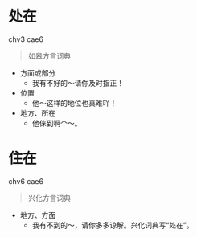 # 处在
chv3 cae6
> 如皋方言词典
- 方面或部分
  - 我有不好的～请你及时指正！
- 位置
  - 他～这样的地位也真难吖！
- 地方、所在
  - 他俫到啊个～。

# 住在
chv6 cae6
> 兴化方言词典
- 地方、方面
  - 我有不到的～，请你多多谅解。兴化词典写“处在”。
